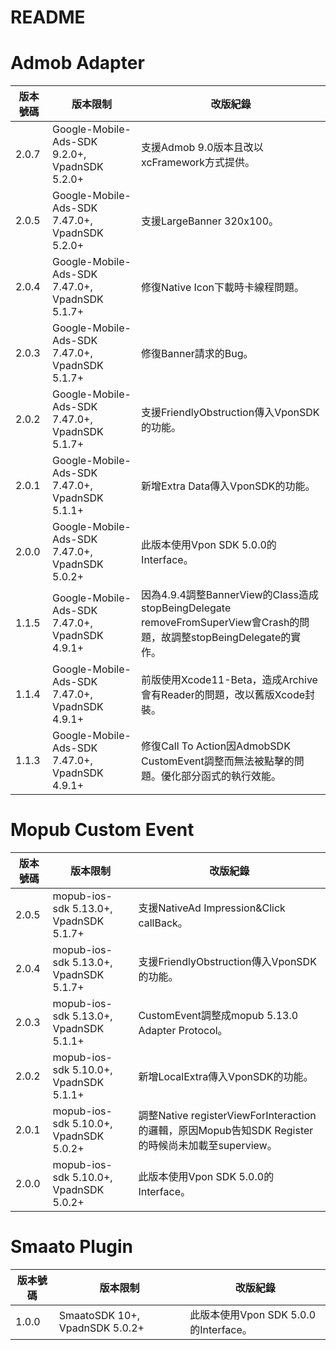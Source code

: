 README
===========================

Admob Adapter
===========================

|版本號碼|版本限制|改版紀錄|
|----|----------------|----------------|
|2.0.7|Google-Mobile-Ads-SDK 9.2.0+, VpadnSDK 5.2.0+|支援Admob 9.0版本且改以xcFramework方式提供。|
|2.0.5|Google-Mobile-Ads-SDK 7.47.0+, VpadnSDK 5.2.0+|支援LargeBanner 320x100。|
|2.0.4|Google-Mobile-Ads-SDK 7.47.0+, VpadnSDK 5.1.7+|修復Native Icon下載時卡線程問題。|
|2.0.3|Google-Mobile-Ads-SDK 7.47.0+, VpadnSDK 5.1.7+|修復Banner請求的Bug。|
|2.0.2|Google-Mobile-Ads-SDK 7.47.0+, VpadnSDK 5.1.7+|支援FriendlyObstruction傳入VponSDK的功能。|
|2.0.1|Google-Mobile-Ads-SDK 7.47.0+, VpadnSDK 5.1.1+|新增Extra Data傳入VponSDK的功能。|
|2.0.0|Google-Mobile-Ads-SDK 7.47.0+, VpadnSDK 5.0.2+|此版本使用Vpon SDK 5.0.0的Interface。|
|1.1.5|Google-Mobile-Ads-SDK 7.47.0+, VpadnSDK 4.9.1+|因為4.9.4調整BannerView的Class造成stopBeingDelegate removeFromSuperView會Crash的問題，故調整stopBeingDelegate的實作。|
|1.1.4|Google-Mobile-Ads-SDK 7.47.0+, VpadnSDK 4.9.1+|前版使用Xcode11-Beta，造成Archive會有Reader的問題，改以舊版Xcode封裝。|
|1.1.3|Google-Mobile-Ads-SDK 7.47.0+, VpadnSDK 4.9.1+|修復Call To Action因AdmobSDK CustomEvent調整而無法被點擊的問題。優化部分函式的執行效能。|

Mopub Custom Event
===========================

|版本號碼|版本限制|改版紀錄|
|----|----------------|----------------|
|2.0.5|mopub-ios-sdk 5.13.0+, VpadnSDK 5.1.7+|支援NativeAd Impression&Click callBack。|
|2.0.4|mopub-ios-sdk 5.13.0+, VpadnSDK 5.1.7+|支援FriendlyObstruction傳入VponSDK的功能。|
|2.0.3|mopub-ios-sdk 5.13.0+, VpadnSDK 5.1.1+|CustomEvent調整成mopub 5.13.0 Adapter Protocol。|
|2.0.2|mopub-ios-sdk 5.10.0+, VpadnSDK 5.1.1+|新增LocalExtra傳入VponSDK的功能。|
|2.0.1|mopub-ios-sdk 5.10.0+, VpadnSDK 5.0.2+|調整Native registerViewForInteraction的邏輯，原因Mopub告知SDK Register的時候尚未加載至superview。|
|2.0.0|mopub-ios-sdk 5.10.0+, VpadnSDK 5.0.2+|此版本使用Vpon SDK 5.0.0的Interface。|

Smaato Plugin
===========================

|版本號碼|版本限制|改版紀錄|
|----|----------------|----------------|
|1.0.0|SmaatoSDK 10+, VpadnSDK 5.0.2+|此版本使用Vpon SDK 5.0.0的Interface。|
